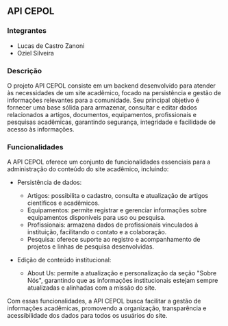 ## API CEPOL

### Integrantes

- Lucas de Castro Zanoni
- Oziel Silveira

### Descrição

O projeto API CEPOL consiste em um backend desenvolvido para atender às necessidades de um site acadêmico, focado na persistência e gestão de informações relevantes para a comunidade. Seu principal objetivo é fornecer uma base sólida para armazenar, consultar e editar dados relacionados a artigos, documentos, equipamentos, profissionais e pesquisas acadêmicas, garantindo segurança, integridade e facilidade de acesso às informações.

### Funcionalidades

A API CEPOL oferece um conjunto de funcionalidades essenciais para a administração do conteúdo do site acadêmico, incluindo:

- Persistência de dados:
  - Artigos: possibilita o cadastro, consulta e atualização de artigos científicos e acadêmicos.
  - Equipamentos: permite registrar e gerenciar informações sobre equipamentos disponíveis para uso ou pesquisa.
  - Profissionais: armazena dados de profissionais vinculados à instituição, facilitando o contato e a colaboração.
  - Pesquisa: oferece suporte ao registro e acompanhamento de projetos e linhas de pesquisa desenvolvidas.

- Edição de conteúdo institucional:
  - About Us: permite a atualização e personalização da seção "Sobre Nós", garantindo que as informações institucionais estejam sempre atualizadas e alinhadas com a missão do site.

Com essas funcionalidades, a API CEPOL busca facilitar a gestão de informações acadêmicas, promovendo a organização, transparência e acessibilidade dos dados para todos os usuários do site.
